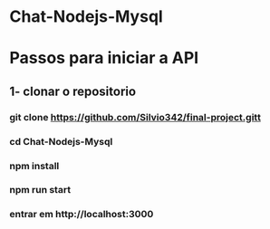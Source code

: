 # Chat-Nodejs-Mysql

# Passos para iniciar a API
## 1- clonar o repositorio
### git clone https://github.com/Silvio342/final-project.gitt
### cd Chat-Nodejs-Mysql
### npm install
### npm run start
### entrar em http://localhost:3000
